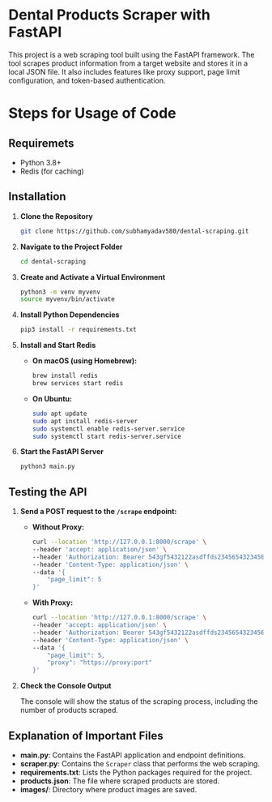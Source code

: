 # Dental Products Scraper with FastAPI

This project is a web scraping tool built using the FastAPI framework. The tool scrapes product information from a target website and stores it in a local JSON file. It also includes features like proxy support, page limit configuration, and token-based authentication.


# Steps for Usage of Code

 ## Requiremets
- Python 3.8+
- Redis (for caching)

## Installation

1. **Clone the Repository**

    ```bash
    git clone https://github.com/subhamyadav580/dental-scraping.git
    ```

2. **Navigate to the Project Folder**

    ```bash
    cd dental-scraping
    ```

3. **Create and Activate a Virtual Environment**

    ```bash
    python3 -m venv myvenv
    source myvenv/bin/activate
    ```

4. **Install Python Dependencies**

    ```bash
    pip3 install -r requirements.txt
    ```

5. **Install and Start Redis**

    - **On macOS (using Homebrew):**

        ```bash
        brew install redis
        brew services start redis
        ```

    - **On Ubuntu:**

        ```bash
        sudo apt update
        sudo apt install redis-server
        sudo systemctl enable redis-server.service
        sudo systemctl start redis-server.service
        ```

6. **Start the FastAPI Server**

    ```bash
    python3 main.py
    ```

## Testing the API

1. **Send a POST request to the `/scrape` endpoint:**

    - **Without Proxy:**

        ```bash
        curl --location 'http://127.0.0.1:8000/scrape' \
        --header 'accept: application/json' \
        --header 'Authorization: Bearer 543gf5432122asdffds2345654323456786' \
        --header 'Content-Type: application/json' \
        --data '{
            "page_limit": 5
        }'
        ```

    - **With Proxy:**

        ```bash
        curl --location 'http://127.0.0.1:8000/scrape' \
        --header 'accept: application/json' \
        --header 'Authorization: Bearer 543gf5432122asdffds2345654323456786' \
        --header 'Content-Type: application/json' \
        --data '{
            "page_limit": 5,
            "proxy": "https://proxy:port"
        }'
        ```

2. **Check the Console Output**

   The console will show the status of the scraping process, including the number of products scraped.

## Explanation of Important Files

- **main.py**: Contains the FastAPI application and endpoint definitions.
- **scraper.py**: Contains the `Scraper` class that performs the web scraping.
- **requirements.txt**: Lists the Python packages required for the project.
- **products.json**: The file where scraped products are stored.
- **images/**: Directory where product images are saved.
